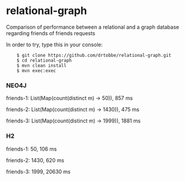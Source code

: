 relational-graph
================

Comparison of performance between a relational and a graph database regarding friends of friends requests

In order to try, type this in your console:

		$ git clone https://github.com/drtobbe/relational-graph.git
		$ cd relational-graph
		$ mvn clean install
		$ mvn exec:exec

### NEO4J
friends-1: List(Map(count(distinct m) -> 50)), 857 ms

friends-2: List(Map(count(distinct m) -> 1430)), 475 ms

friends-3: List(Map(count(distinct m) -> 1999)), 1881 ms

### H2 
friends-1: 50, 106 ms

friends-2: 1430, 620 ms

friends-3: 1999, 20630 ms

